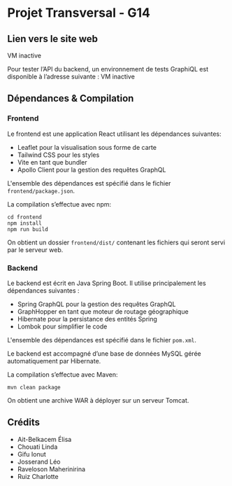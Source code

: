 # Projet Transversal - G14

## Lien vers le site web

VM inactive

Pour tester l’API du backend, un environnement de tests GraphiQL est disponible à l’adresse
suivante : VM inactive

## Dépendances & Compilation

### Frontend

Le frontend est une application React utilisant les dépendances suivantes:

- Leaflet pour la visualisation sous forme de carte
- Tailwind CSS pour les styles
- Vite en tant que bundler
- Apollo Client pour la gestion des requêtes GraphQL

L'ensemble des dépendances est spécifié dans le fichier `frontend/package.json`.

La compilation s’effectue avec npm:

```
cd frontend
npm install
npm run build
```

On obtient un dossier `frontend/dist/` contenant les fichiers qui seront servi par le serveur web.

### Backend

Le backend est écrit en Java Spring Boot. Il utilise principalement les dépendances suivantes :

- Spring GraphQL pour la gestion des requêtes GraphQL
- GraphHopper en tant que moteur de routage géographique
- Hibernate pour la persistance des entités Spring
- Lombok pour simplifier le code

L'ensemble des dépendances est spécifié dans le fichier `pom.xml`.

Le backend est accompagné d’une base de données MySQL gérée automatiquement par Hibernate.

La compilation s’effectue avec Maven:

```
mvn clean package
```

On obtient une archive WAR à déployer sur un serveur Tomcat.

## Crédits

- Ait-Belkacem Élisa
- Chouati Linda
- Gifu Ionut
- Josserand Léo
- Raveloson Maherinirina
- Ruiz Charlotte